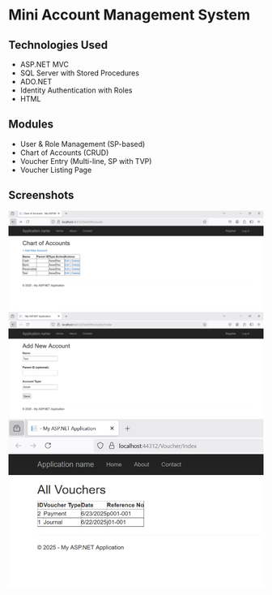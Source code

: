 # Mini Account Management System

## Technologies Used
- ASP.NET MVC
- SQL Server with Stored Procedures
- ADO.NET
- Identity Authentication with Roles
- HTML 

## Modules
- User & Role Management (SP-based)
- Chart of Accounts (CRUD)
- Voucher Entry (Multi-line, SP with TVP)
- Voucher Listing Page

## Screenshots
![Logo](https://github.com/rezwan07/MiniAccountManagementSystem/blob/f3867c41e5644aea6464ac7e0a9828c735ae691e/Images/Chart%20of%20Accounts%20List.PNG?raw=true)
![Logo](https://github.com/rezwan07/MiniAccountManagementSystem/blob/f162ad0e3b6444d8bfc738ea8da77c4bed7ba70e/Images/ChartOfAccounts%20create.PNG?raw=true)
![Logo](https://github.com/rezwan07/MiniAccountManagementSystem/blob/6caa898bfa44de9d96e068a2ff05a98df620fe7b/Images/Voucher%20List%20Page.PNG?raw=true)
